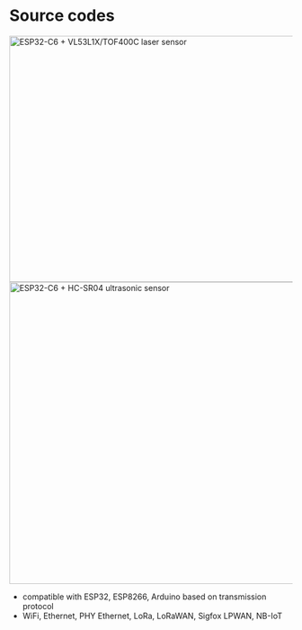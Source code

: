 # Source codes
<img width="758" height="437" alt="ESP32-C6 + VL53L1X/TOF400C laser sensor" src="https://github.com/user-attachments/assets/1d818a1b-2686-49ae-952c-8d9454c1e6df" />
<img width="1085" height="536" alt="ESP32-C6 + HC-SR04 ultrasonic sensor" src="https://github.com/user-attachments/assets/0379c117-04b7-4799-b8b0-fe7dd1c2ae32" />


* compatible with ESP32, ESP8266, Arduino based on transmission protocol
* WiFi, Ethernet, PHY Ethernet, LoRa, LoRaWAN, Sigfox LPWAN, NB-IoT
